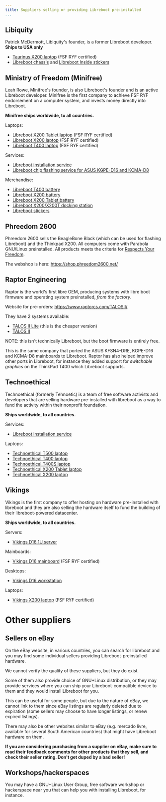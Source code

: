 ```yaml
---
title: Suppliers selling or providing Libreboot pre-installed
...
```


Libiquity
---------

Patrick McDermott, Libiquity's founder, is a former Libreboot
developer. **Ships to USA only**

-   [Taurinus X200 laptop](https://shop.libiquity.com/product/taurinus-x200) (FSF RYF certified)
-   [Libreboot chassis](https://shop.libiquity.com/product/libreboot-stickers-shaped-matte-vinyl-2x2.25-3-pack) and [Libreboot Inside stickers](https://shop.libiquity.com/product/libreboot-inside-case-badges-3-pack)

Ministry of Freedom (Minifree)
------------------------------

Leah Rowe, Minifree's founder, is also Libreboot's founder and is an active
Libreboot developer. Minifree is the first company to achieve FSF RYF
endorsement on a computer system, and invests money directly into Libreboot.

**Minifree ships worldwide, to all countries.**

Laptops:

-   [Libreboot X200 Tablet laptop](https://minifree.org/product/libreboot-x200-tablet/) (FSF RYF certified)
-   [Libreboot X200 laptop](https://minifree.org/product/libreboot-x200/) (FSF RYF certified)
-   [Libreboot T400 laptop](https://minifree.org/product/libreboot-t400/) (FSF RYF certified)

Services:

-   [Libreboot installation service](https://minifree.org/product/libreboot-installation-service/)
-   [Libreboot chip flashing service for ASUS KGPE-D16 and KCMA-D8](https://minifree.org/product/d8-d16-chipflash/)

Merchandise:

-   [Libreboot T400 battery](https://minifree.org/product/libreboot-t400-battery/)
-   [Libreboot X200 battery](https://minifree.org/product/libreboot-x200-battery/)
-   [Libreboot X200 Tablet battery](https://minifree.org/product/libreboot-x200-tablet-battery/)
-   [Libreboot X200/X200T docking station](https://minifree.org/product/docking-station-for-libreboot-x200/)
-   [Libreboot stickers](https://minifree.org/product/libreboot-stickers/)

Phreedom 2600
------------------

Phreedom 2600 sells the BeagleBone Black (which can be used for flashing Libreboot)
and the Thinkpad X200. All computers come with Parabola GNU/Linux preinstalled.
All products meets the criteria for [Respects Your Freedom](https://fsf.org/ryf).

The webshop is here:
<https://shop.phreedom2600.net/>

Raptor Engineering
------------------

Raptor is the world's first libre OEM, producing systems with libre boot
firmware and operating system preinstalled, *from the factory*.

Website for pre-orders:
<https://www.raptorcs.com/TALOSII/>

They have 2 systems available:

- [TALOS II Lite](https://secure.raptorcs.com/content/TL1BC1/purchase.html)
  (this is the cheaper version)
- [TALOS II](https://secure.raptorcs.com/content/TL2WK2/intro.html)

NOTE: this isn't technically Libreboot, but the boot firmware is entirely free.

This is the same company that ported the ASUS KFSN4-DRE, KGPE-D16 and KCMA-D8
mainboards to Libreboot. Raptor has also helped improve other ports in Libreboot,
for instance they added support for *switchable graphics* on the ThinkPad T400
which Libreboot supports.

Technoethical
-------------

Technoethical (formerly Tehnoetic) is a team of free software activists and
developers that are selling hardware pre-installed with libreboot as a way to
fund the activity within their nonprofit foundation.

**Ships worldwide, to all countries.**

Services:

-   [Libreboot installation service](https://tehnoetic.com/tet-lis)

Laptops:

-   [Technoethical T500 laptop](https://tehnoetic.com/tet-t500)
-   [Technoethical T400 laptop](https://tehnoetic.com/tet-t400)
-   [Technoethical T400S laptop](https://tehnoetic.com/tet-t400s)
-   [Technoethical X200 Tablet laptop](https://tehnoetic.com/tet-x200t)
-   [Technoethical X200 laptop](https://tehnoetic.com/tet-x200)

Vikings
-------

Vikings is the first company to offer hosting on hardware pre-installed with
libreboot and they are also selling the hardware itself to fund the building
of their libreboot-powered datacenter.

**Ships worldwide, to all countries.**

Servers:

-   [Vikings D16 1U server](https://store.vikings.net/libre-friendly-hardware/the-server-1u)

Mainboards:

-   [Vikings D16 mainboard](https://store.vikings.net/libre-friendly-hardware/d16-ryf-certfied) (FSF RYF certified)

Desktops:

-   [Vikings D16 workstation](https://store.vikings.net/libre-friendly-hardware/vikings-d16-workstation)

Laptops:

-   [Vikings X200 laptop](https://store.vikings.net/libre-friendly-hardware/x200-ryf-certfied) (FSF RYF certified)

Other suppliers
===============

Sellers on eBay
---------------

On the eBay website, in various countries, you can search for libreboot and
you may find some individual sellers providing Libreboot-preinstalled hardware.

We cannot verify the quality of these suppliers, but they do exist.

Some of them also provide choice of GNU+Linux distribution, or they may provide
services where you can ship your Libreboot-compatible device to them and they
would install Libreboot for you.

This can be useful for some people, but due to the nature of eBay, we cannot
link to them since eBay listings are regularly deleted due to expiration (some
sellers may choose to have longer listings, or renew expired listings).

There may also be other websites similar to eBay (e.g. mercado livre, available
for several South American countries) that might have Libreboot hardware on
them.

**If you are considering purchasing from a supplier on eBay, make sure to read
their feedback comments for other products that they sell, and check their
seller rating. Don't get duped by a bad seller!**

Workshops/hackerspaces
----------------------

You may have a GNU+Linux User Group, free software workshop or hackerspace near
you that can help you with installing Libreboot, for instance.
